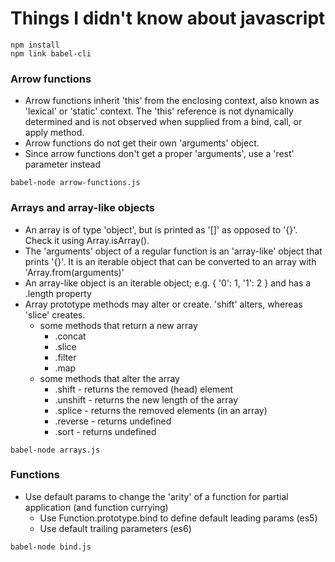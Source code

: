 # Things I didn't know about javascript

```
npm install
npm link babel-cli
```

### Arrow functions

* Arrow functions inherit 'this' from the enclosing context, also known as 'lexical' or 'static' context. The 'this' reference is not dynamically determined and is not observed when supplied from a bind, call, or apply method.
* Arrow functions do not get their own 'arguments' object.
* Since arrow functions don't get a proper 'arguments', use a 'rest' parameter instead

```
babel-node arrow-functions.js
```


### Arrays and array-like objects

* An array is of type 'object', but is printed as '[]' as opposed to '{}'. Check it using Array.isArray().
* The 'arguments' object of a regular function is an 'array-like' object that prints '{}'. It is an iterable object that can be converted to an array with 'Array.from(arguments)'
* An array-like object is an iterable object; e.g. { '0': 1, '1': 2 } and has a .length property
* Array prototype methods may alter or create. 'shift' alters, whereas 'slice' creates.
   * some methods that return a new array
      * .concat
      * .slice
      * .filter
      * .map
   * some methods that alter the array
      * .shift - returns the removed (head) element
      * .unshift - returns the new length of the array
      * .splice - returns the removed elements (in an array)
      * .reverse - returns undefined 
      * .sort - returns undefined

```
babel-node arrays.js
```

### Functions

* Use default params to change the 'arity' of a function for partial application (and function currying)
   * Use Function.prototype.bind to define default leading params (es5)
   * Use default trailing parameters (es6)

```
babel-node bind.js
```
